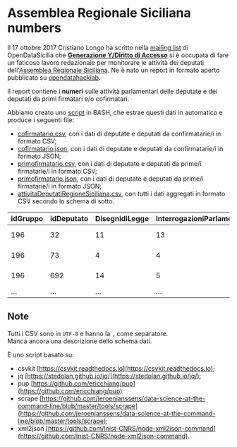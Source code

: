 # Assemblea Regionale Siciliana numbers

Il 17 ottobre 2017 Cristiano Longo ha scritto nella [mailing list](https://groups.google.com/forum/#!msg/opendatasicilia/_ea_10o1xkI/oMatwmmYAQAJ) di OpenDataSicilia che [**Generazione Y/Diritto di Accesso**](http://dirittodiaccesso.eu) si è occupata di fare un faticoso lavoro redazionale per monitorare le attività dei deputati dell'[Assemblea Regionale Siciliana](http://www.ars.sicilia.it/deputati/gruppi.jsp). Ne è nato un report in formato aperto pubblicato su [opendatahacklab](http://www.opendatahacklab.org/site/dataset/monitoraggiosicilia2017/).

Il report contiene i **numeri** sulle attività parlamentari delle deputate e dei deputati da primi firmatari e/o cofirmatari.

Abbiamo creato uno [script](./assembleaSicilianaNumbers.sh) in BASH, che estrae questi dati in automatico e produce i seguenti file:

- [cofirmatario.csv](https://github.com/ondata/assemblearegionalesiciliana_numbers/blob/master/data/cofirmatario.csv), con i dati di deputate e deputati da confirmatarie/i in formato CSV;
- [cofirmatario.json](https://github.com/ondata/assemblearegionalesiciliana_numbers/blob/master/data/cofirmatario.json), con i dati di deputate e deputati da confirmatarie/i in formato JSON;
- [primofirmatario.csv](https://github.com/ondata/assemblearegionalesiciliana_numbers/blob/master/data/primofirmatario.csv), con i dati di deputate e deputati da prime/i firmatarie/i in formato CSV;
- [primofirmatario.json](https://github.com/ondata/assemblearegionalesiciliana_numbers/blob/master/data/primofirmatario.json), con i dati di deputate e deputati da prime/i firmatarie/i in formato JSON;
- [attivitaDeputatiRegioneSiciliana.csv](https://github.com/ondata/assemblearegionalesiciliana_numbers/blob/master/data/attivitaDeputatiRegioneSiciliana.csv), con tutti i dati aggregati in formato CSV secondo lo schema di sotto.

| idGruppo | idDeputato | DisegnidiLegge | InterrogazioniParlamentari | InterpellanzeParlamentari | Mozioni | Ordinidelgiorno | idGruppo2 | DisegnidiLegge_co | InterrogazioniParlamentari_co | InterpellanzeParlamentari_co | Mozioni_co | Ordinidelgiorno_co | uriDeputato                                                             | 
|----------|------------|----------------|----------------------------|---------------------------|---------|-----------------|-----------|-------------------|-------------------------------|------------------------------|------------|--------------------|-------------------------------------------------------------------------| 
| 196      | 32         | 11             | 13                         | 1                         | 2       | 2               | 196       | 19                | 2                             | 1                            | 8          | 12                 | http://www.ars.sicilia.it/deputati/scheda.jsp?idLegis=16&idDeputato=32  | 
| 196      | 73         | 4              | 4                          | 0                         | 2       | 2               | 196       | 24                | 20                            | 1                            | 23         | 15                 | http://www.ars.sicilia.it/deputati/scheda.jsp?idLegis=16&idDeputato=73  | 
| 196      | 692        | 14             | 5                          | 1                         | 3       | 2               | 196       | 18                | 0                             | 1                            | 14         | 8                  | http://www.ars.sicilia.it/deputati/scheda.jsp?idLegis=16&idDeputato=692 | 
| …        | …          | …              | …                          | …                         | …       | …               | …         | …                 | …                             | …                            | …          | …                  | …                                                                       | 


## Note

Tutti i CSV sono in `UTF-8` e hanno la `,` come separatore.
<br>Manca ancora una descrizione dello schema dati.

È uno script basato su:

- csvkit [https://csvkit.readthedocs.io](https://csvkit.readthedocs.io);
- jq [https://stedolan.github.io/jq/](https://stedolan.github.io/jq/);
- pup [https://github.com/ericchiang/pup](https://github.com/ericchiang/pup)
- scrape [https://github.com/jeroenjanssens/data-science-at-the-command-line/blob/master/tools/scrape](https://github.com/jeroenjanssens/data-science-at-the-command-line/blob/master/tools/scrape);
- xml2json [https://github.com/Inist-CNRS/node-xml2json-command](https://github.com/Inist-CNRS/node-xml2json-command).